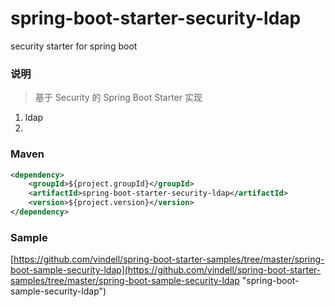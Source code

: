 # spring-boot-starter-security-ldap
security starter for spring boot

### 说明


 > 基于 Security 的 Spring Boot Starter 实现

1. ldap
2. 

### Maven

``` xml
<dependency>
	<groupId>${project.groupId}</groupId>
	<artifactId>spring-boot-starter-security-ldap</artifactId>
	<version>${project.version}</version>
</dependency>
```

### Sample

[https://github.com/vindell/spring-boot-starter-samples/tree/master/spring-boot-sample-security-ldap](https://github.com/vindell/spring-boot-starter-samples/tree/master/spring-boot-sample-security-ldap "spring-boot-sample-security-ldap")

